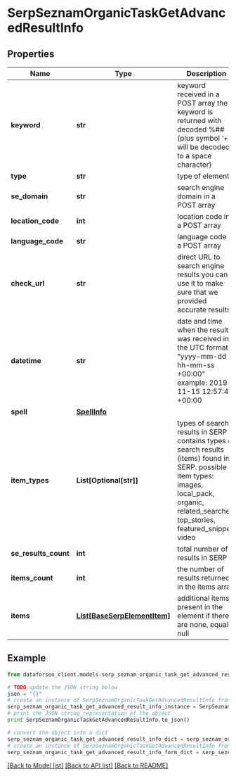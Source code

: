 # SerpSeznamOrganicTaskGetAdvancedResultInfo


## Properties

Name | Type | Description | Notes
------------ | ------------- | ------------- | -------------
**keyword** | **str** | keyword received in a POST array the keyword is returned with decoded %## (plus symbol ‘+’ will be decoded to a space character) | [optional] 
**type** | **str** | type of element | [optional] 
**se_domain** | **str** | search engine domain in a POST array | [optional] 
**location_code** | **int** | location code in a POST array | [optional] 
**language_code** | **str** | language code in a POST array | [optional] 
**check_url** | **str** | direct URL to search engine results you can use it to make sure that we provided accurate results | [optional] 
**datetime** | **str** | date and time when the result was received in the UTC format: “yyyy-mm-dd hh-mm-ss +00:00” example: 2019-11-15 12:57:46 +00:00 | [optional] 
**spell** | [**SpellInfo**](SpellInfo.md) |  | [optional] 
**item_types** | **List[Optional[str]]** | types of search results in SERP contains types of search results (items) found in SERP. possible item types: images, local_pack, organic, related_searches, top_stories, featured_snippet, video | [optional] 
**se_results_count** | **int** | total number of results in SERP | [optional] 
**items_count** | **int** | the number of results returned in the items array | [optional] 
**items** | [**List[BaseSerpElementItem]**](BaseSerpElementItem.md) | additional items present in the element if there are none, equals null | [optional] 

## Example

```python
from dataforseo_client.models.serp_seznam_organic_task_get_advanced_result_info import SerpSeznamOrganicTaskGetAdvancedResultInfo

# TODO update the JSON string below
json = "{}"
# create an instance of SerpSeznamOrganicTaskGetAdvancedResultInfo from a JSON string
serp_seznam_organic_task_get_advanced_result_info_instance = SerpSeznamOrganicTaskGetAdvancedResultInfo.from_json(json)
# print the JSON string representation of the object
print SerpSeznamOrganicTaskGetAdvancedResultInfo.to_json()

# convert the object into a dict
serp_seznam_organic_task_get_advanced_result_info_dict = serp_seznam_organic_task_get_advanced_result_info_instance.to_dict()
# create an instance of SerpSeznamOrganicTaskGetAdvancedResultInfo from a dict
serp_seznam_organic_task_get_advanced_result_info_form_dict = serp_seznam_organic_task_get_advanced_result_info.from_dict(serp_seznam_organic_task_get_advanced_result_info_dict)
```
[[Back to Model list]](../README.md#documentation-for-models) [[Back to API list]](../README.md#documentation-for-api-endpoints) [[Back to README]](../README.md)


